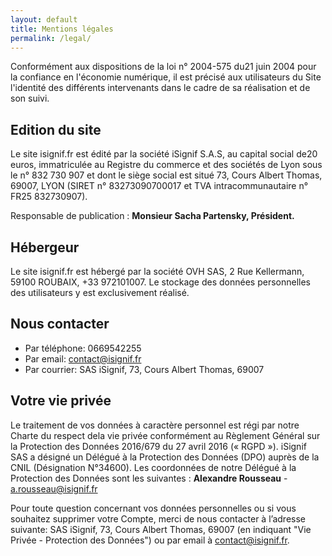 ```yaml
---
layout: default
title: Mentions légales
permalink: /legal/
---
```


Conformément aux dispositions de la loi n° 2004-575 du21 juin 2004 pour la confiance en l'économie numérique, il est précisé aux utilisateurs du Site l'identité des différents intervenants dans le cadre de sa réalisation et de son suivi.

## Edition du site

Le site isignif.fr est édité par la société iSignif S.A.S, au capital social de20 euros, immatriculée au Registre du commerce et des sociétés de Lyon sous le n° 832 730 907 et dont le siège social est situé 73, Cours Albert Thomas, 69007, LYON (SIRET n° 83273090700017 et TVA intracommunautaire n° FR25 832730907).

Responsable de publication : **Monsieur Sacha Partensky, Président.**

## Hébergeur

Le site isignif.fr est hébergé par la société OVH SAS, 2 Rue Kellermann, 59100 ROUBAIX, +33 972101007. Le stockage des données personnelles des utilisateurs y est exclusivement réalisé.

## Nous contacter

- Par téléphone: 0669542255
- Par email: contact@isignif.fr
- Par courrier: SAS iSignif, 73, Cours Albert Thomas, 69007

## Votre vie privée

Le traitement de vos données à caractère personnel est régi par notre Charte du respect dela vie privée conformément au Règlement Général sur la Protection des Données 2016/679 du 27 avril 2016 (« RGPD »). iSignif SAS a désigné un Délégué à la Protection des Données (DPO) auprès de la CNIL (Désignation N°34600). Les coordonnées de notre Délégué à la Protection des Données sont les suivantes : **Alexandre Rousseau** \- a.rousseau@isignif.fr

Pour toute question concernant vos données personnelles ou si vous souhaitez supprimer votre Compte, merci de nous contacter à l’adresse suivante: SAS iSignif, 73, Cours Albert Thomas, 69007 (en indiquant "Vie Privée - Protection des Données") ou par email à contact@isignif.fr.